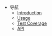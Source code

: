 - 导航
    - [Introduction](/contents/intro)
    - [Usage](/contents/usage)
    - [Test Coverage](https://jerryc8080.github.io/glacierjs/coverage/lcov-report/index.html)
    - [API](https://jerryc8080.github.io/glacierjs/api/index.html)
